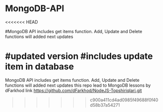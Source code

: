 # MongoDB-API
<<<<<<< HEAD

#MongoDB API includes get items function. Add, Update and Delete functions will added next updates

#updated version
#includes update item in database
=======
MongoDB API includes get items function. Add, Update and Delete functions will added next updates
this repo lead to MongoDB lessons by dFarkhod  link https://github.com/dFarkhod/NodeJS-Topshiriqlari.git
>>>>>>> c900a411cd4ad0985f49688f0f40d58b37a54271
